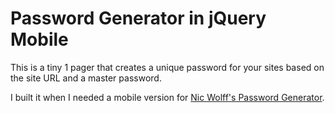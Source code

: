 # Password Generator in jQuery Mobile

This is a tiny 1 pager that creates a unique password for your sites based on the site URL and a master password.

I built it when I needed a mobile version for [Nic Wolff's Password Generator](http://angel.net/~nic/passwd.html).